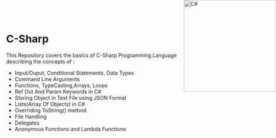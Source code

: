 # C-Sharp

<p style="display:inline;">
    <img src="https://images.ctfassets.net/23aumh6u8s0i/1IKVNqiLhNURzZXp652sEu/4379cfba19f0e19873af6074d3017f70/csharp" width="250" title="C#"                                  style="position:absolute;top:0;right:0;float:right;">
</p>

This Repository covers the basics of C-Sharp Programming Language  describing the concepts of :
- Input/Ouput, Conditional Statements, Data Types
- Command Line Arguments 
- Functions, TypeCasting,Arrays, Loops  
- Ref Out And Param Keywords in C#
- Storing Object in Text File using JSON Format
- Lists(Array Of Objects) in C#
- Overriding ToString() method 
- File Handling
- Delegates 
- Anonymous Functions and Lambda Functions
